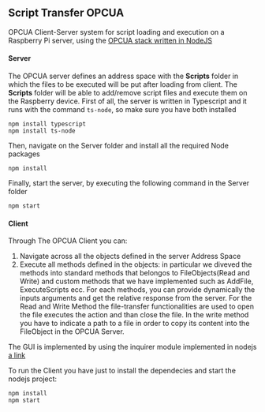 ## Script Transfer OPCUA
OPCUA Client-Server system for script loading and execution on a Raspberry Pi server, using the [OPCUA stack written in NodeJS](https://github.com/node-opcua)
#### Server
The OPCUA server defines an address space with the **Scripts** folder in which  the files to be executed will be put after loading from client.
The **Scripts** folder will be able to add/remove script files and execute them on the Raspberry device.
First of all, the server is written in Typescript and it runs with the command `ts-node`, so make sure you have both installed

    npm install typescript
    npm install ts-node
   Then, navigate on the Server folder and install all the required Node packages
   

    npm install
   Finally, start the server, by executing the following command in the Server folder
   

    npm start
#### Client
Through The OPCUA Client you can:
1. Navigate across all the objects defined in the server Address Space
2. Execute all methods defined in the objects: in particular we diveved the methods into standard methods that belongos to FileObjects(Read and Write) and custom methods that we have implemented such as AddFile, ExecuteScripts ecc. For each methods, you can provide dynamically the inputs arguments and get the relative response from the server. For the Read and Write Method the file-transfer functionalities are used to open the file executes the action and than close the file. In the write method you have to indicate a path to a file in order to copy its content into the FileObject in the OPCUA Server.

The GUI is implemented by using the inquirer module implemented in nodejs [a link](https://www.npmjs.com/package/inquirer)

To run the Client you have just to install the dependecies and start the nodejs project:
```
npm install
npm start
```
